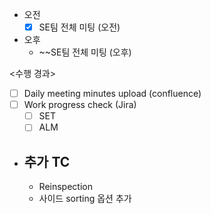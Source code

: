 - 오전
	- [x] SE팀 전체 미팅 (오전)
- 오후
	- ~~SE팀 전체 미팅 (오후)

<수행 경과>
- [ ] Daily meeting minutes upload (confluence)
- [ ] Work progress check (Jira)
	- [ ] SET
	- [ ] ALM

- 추가 TC
	- 
	- Reinspection
	- 사이드 sorting 옵션 추가